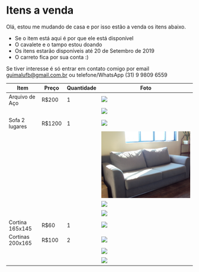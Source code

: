 # Itens a venda

Olá, estou me mudando de casa e por isso estão a venda os itens abaixo.

* Se o item está aqui é por que ele está disponível
* O cavalete e o tampo estou doando
* Os itens estarão disponíveis até 20 de Setembro de 2019
* O carreto fica por sua conta :)

Se tiver interesse é só entrar em contato comigo por email guimalufb@gmail.com.br ou telefone/WhatsApp (31) 9 9809 6559


|Item|Preço|Quantidade|Foto|
|---|---|---|---|
| Arquivo de Aço | R$200 | 1 |![](img/DSC00363.JPG)|
|  | |  |![](img/DSC00364.JPG)|
| Sofa 2 lugares | R$1200 | 1 | ![](img/DSC00367.JPG) |
|  | |  |![](img/DSC00368.JPG)|
|  | |  |![](img/DSC00369.JPG)|
|  | |  |![](img/DSC00371.JPG)|
| Cortina 165x145 | R$60 | 1 | ![](img/DSC00376.JPG) |
| Cortinas 200x165 | R$100 | 2 | ![](img/DSC00377.JPG) |
|  | |  |![](img/DSC00378.JPG)|
|  | |  |![](img/DSC00379.JPG)|
